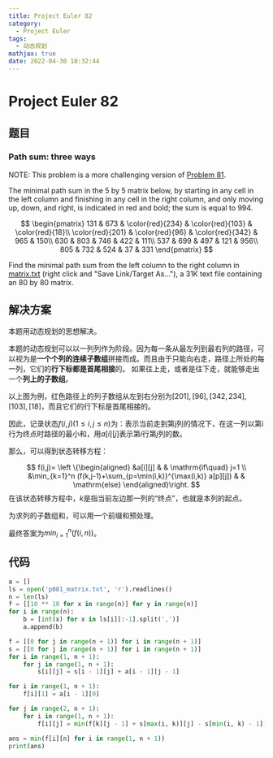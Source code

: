 ```yaml
---
title: Project Euler 82
category:
  - Project Euler
tags:
  - 动态规划
mathjax: true
date: 2022-04-30 10:32:44
---
```


<escape><!-- more --></escape>

# Project Euler 82

## 题目

### Path sum: three ways

NOTE: This problem is a more challenging version of [Problem 81](../Project-Euler-81).

The minimal path sum in the $5$ by $5$ matrix below, by starting in any cell in the left column and finishing in any cell in the right column, and only moving up, down, and right, is indicated in red and bold; the sum is equal to $994$.

$$
\begin{pmatrix}
131 & 673 & \color{red}{234} & \color{red}{103} & \color{red}{18}\\
\color{red}{201} & \color{red}{96} & \color{red}{342} & 965 & 150\\
630 & 803 & 746 & 422 & 111\\
537 & 699 & 497 & 121 & 956\\
805 & 732 & 524 & 37 & 331
\end{pmatrix}
$$

Find the minimal path sum from the left column to the right column in [matrix.txt](../resources/p081_matrix.txt) (right click and "Save Link/Target As..."), a 31K text file containing an $80$ by $80$ matrix.

## 解决方案

本题用动态规划的思想解决。

本题的动态规划可以以一列列作为阶段。因为每一条从最左列到最右列的路径，可以视为是**一个个列的连续子数组**拼接而成。而且由于只能向右走，路径上所处的每一列，它们的**行下标都是首尾相接**的。
如果往上走，或者是往下走，就能够走出一个**列上的子数组**。

以上图为例，红色路径上的列子数组从左到右分别为$[201],[96],[342,234],[103],[18]$，而且它们的行下标是首尾相接的。

因此，记录状态$f(i,j)(1\leq i,j\leq n)$为：表示当前走到第j列的情况下，在这一列以第i行为终点时路径的最小和，用$a[i][j]$表示第$i$行第$j$列的数。

那么，可以得到状态转移方程：

$$
f(i,j)=
\left \{\begin{aligned}
  &a[i][j]  & & \mathrm{if\quad} j=1 \\
  &\min_{k=1}^n (f(k,j-1)+\sum_{p=\min(i,k)}^{\max(i,k)} a[p][j]) & & \mathrm{else}
\end{aligned}\right.
$$
在该状态转移方程中，$k$是指当前左边那一列的“终点”，也就是本列的起点。

为求列的子数组和，可以用一个前缀和预处理。

最终答案为$min_{i=1}^n(f(i,n))$。

## 代码

```py
a = []
ls = open('p081_matrix.txt', 'r').readlines()
n = len(ls)
f = [[10 ** 10 for x in range(n)] for y in range(n)]
for i in range(n):
    b = [int(x) for x in ls[i][:-1].split(',')]
    a.append(b)

f = [[0 for j in range(n + 1)] for i in range(n + 1)]
s = [[0 for j in range(n + 1)] for i in range(n + 1)]
for i in range(1, n + 1):
    for j in range(1, n + 1):
        s[i][j] = s[i - 1][j] + a[i - 1][j - 1]

for i in range(1, n + 1):
    f[i][1] = a[i - 1][0]

for j in range(2, n + 1):
    for i in range(1, n + 1):
        f[i][j] = min(f[k][j - 1] + s[max(i, k)][j] - s[min(i, k) - 1][j] for k in range(1, n + 1))

ans = min(f[i][n] for i in range(1, n + 1))
print(ans)

```
